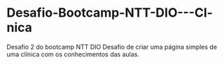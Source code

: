 # Desafio-Bootcamp-NTT-DIO---Cl-nica
Desafio 2 do bootcamp NTT DIO
Desafio de criar uma página  simples de uma clínica com os conhecimentos  das aulas.

